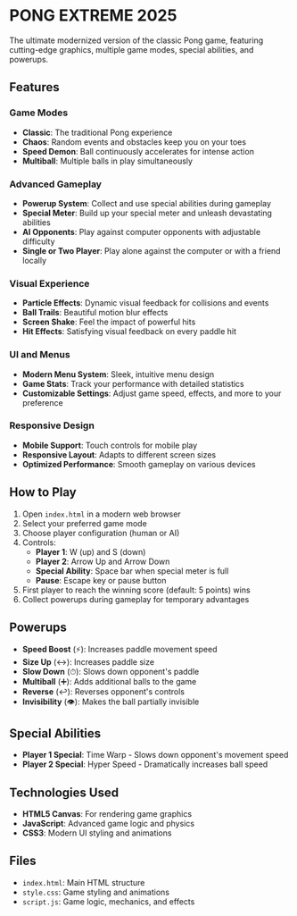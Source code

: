 # PONG EXTREME 2025

The ultimate modernized version of the classic Pong game, featuring cutting-edge graphics, multiple game modes, special abilities, and powerups.

## Features

### Game Modes

- **Classic**: The traditional Pong experience
- **Chaos**: Random events and obstacles keep you on your toes
- **Speed Demon**: Ball continuously accelerates for intense action
- **Multiball**: Multiple balls in play simultaneously

### Advanced Gameplay

- **Powerup System**: Collect and use special abilities during gameplay
- **Special Meter**: Build up your special meter and unleash devastating abilities
- **AI Opponents**: Play against computer opponents with adjustable difficulty
- **Single or Two Player**: Play alone against the computer or with a friend locally

### Visual Experience

- **Particle Effects**: Dynamic visual feedback for collisions and events
- **Ball Trails**: Beautiful motion blur effects
- **Screen Shake**: Feel the impact of powerful hits
- **Hit Effects**: Satisfying visual feedback on every paddle hit

### UI and Menus

- **Modern Menu System**: Sleek, intuitive menu design
- **Game Stats**: Track your performance with detailed statistics
- **Customizable Settings**: Adjust game speed, effects, and more to your preference

### Responsive Design

- **Mobile Support**: Touch controls for mobile play
- **Responsive Layout**: Adapts to different screen sizes
- **Optimized Performance**: Smooth gameplay on various devices

## How to Play

1. Open `index.html` in a modern web browser
2. Select your preferred game mode
3. Choose player configuration (human or AI)
4. Controls:
   - **Player 1**: W (up) and S (down)
   - **Player 2**: Arrow Up and Arrow Down
   - **Special Ability**: Space bar when special meter is full
   - **Pause**: Escape key or pause button
5. First player to reach the winning score (default: 5 points) wins
6. Collect powerups during gameplay for temporary advantages

## Powerups

- **Speed Boost** (⚡): Increases paddle movement speed
- **Size Up** (↔): Increases paddle size
- **Slow Down** (⏱): Slows down opponent's paddle
- **Multiball** (➕): Adds additional balls to the game
- **Reverse** (↩): Reverses opponent's controls
- **Invisibility** (👁): Makes the ball partially invisible

## Special Abilities

- **Player 1 Special**: Time Warp - Slows down opponent's movement speed
- **Player 2 Special**: Hyper Speed - Dramatically increases ball speed

## Technologies Used

- **HTML5 Canvas**: For rendering game graphics
- **JavaScript**: Advanced game logic and physics
- **CSS3**: Modern UI styling and animations

## Files

- `index.html`: Main HTML structure
- `style.css`: Game styling and animations
- `script.js`: Game logic, mechanics, and effects
